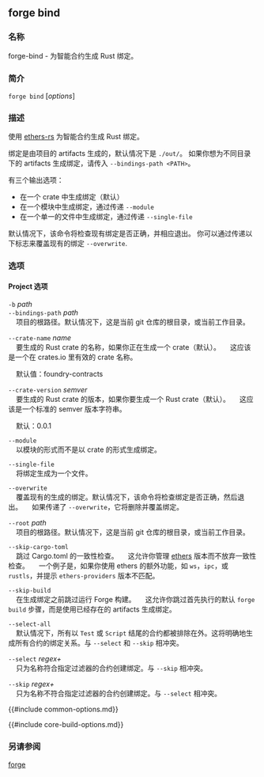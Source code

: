 ## forge bind

### 名称

forge-bind - 为智能合约生成 Rust 绑定。

### 简介

``forge bind`` [*options*]

### 描述

使用 [ethers-rs](https://github.com/gakonst/ethers-rs) 为智能合约生成 Rust 绑定。

绑定是由项目的 artifacts 生成的，默认情况下是 `./out/`。
如果你想为不同目录下的 artifacts 生成绑定，请传入 `--bindings-path <PATH>`。

有三个输出选项：

- 在一个 crate 中生成绑定（默认）
- 在一个模块中生成绑定，通过传递 `--module`
- 在一个单一的文件中生成绑定，通过传递 `--single-file`

默认情况下，该命令将检查现有绑定是否正确，并相应退出。
你可以通过传递以下标志来覆盖现有的绑定 `--overwrite`.

### 选项

#### Project 选项

`-b` *path*  
`--bindings-path` *path*  
&nbsp;&nbsp;&nbsp;&nbsp;项目的根路径。默认情况下，这是当前 git 仓库的根目录，或当前工作目录。

`--crate-name` *name*  
&nbsp;&nbsp;&nbsp;&nbsp;要生成的 Rust crate 的名称，如果你正在生成一个 crate（默认）。
&nbsp;&nbsp;&nbsp;&nbsp;这应该是一个在 crates.io 里有效的 crate 名称。

&nbsp;&nbsp;&nbsp;&nbsp;默认值：foundry-contracts

`--crate-version` *semver*  
&nbsp;&nbsp;&nbsp;&nbsp;要生成的 Rust crate 的版本，如果你要生成一个 Rust crate（默认）。 
&nbsp;&nbsp;&nbsp;&nbsp;这应该是一个标准的 semver 版本字符串。

&nbsp;&nbsp;&nbsp;&nbsp;默认：0.0.1

`--module`  
&nbsp;&nbsp;&nbsp;&nbsp;以模块的形式而不是以 crate 的形式生成绑定。

`--single-file`  
&nbsp;&nbsp;&nbsp;&nbsp;将绑定生成为一个文件。

`--overwrite`  
&nbsp;&nbsp;&nbsp;&nbsp;覆盖现有的生成的绑定。默认情况下，该命令将检查绑定是否正确，然后退出。
&nbsp;&nbsp;&nbsp;&nbsp;如果传递了 `--overwrite`，它将删除并覆盖绑定。

`--root` *path*  
&nbsp;&nbsp;&nbsp;&nbsp;项目的根路径。默认情况下，这是当前 git 仓库的根目录，或当前工作目录。

`--skip-cargo-toml`  
&nbsp;&nbsp;&nbsp;&nbsp;跳过 Cargo.toml 的一致性检查。
&nbsp;&nbsp;&nbsp;&nbsp;这允许你管理 [ethers](https://github.com/gakonst/ethers-rs) 版本而不放弃一致性检查。
&nbsp;&nbsp;&nbsp;&nbsp;一个例子是，如果你使用 ethers 的额外功能，如 `ws`，`ipc`，或 `rustls`，并提示 `ethers-providers` 版本不匹配。

`--skip-build`  
&nbsp;&nbsp;&nbsp;&nbsp;在生成绑定之前跳过运行 Forge 构建。
&nbsp;&nbsp;&nbsp;&nbsp;这允许你跳过首先执行的默认 `forge build` 步骤，而是使用已经存在的 artifacts 生成绑定。

`--select-all`  
&nbsp;&nbsp;&nbsp;&nbsp;默认情况下，所有以 `Test` 或 `Script` 结尾的合约都被排除在外。这将明确地生成所有合约的绑定关系。与 `--select` 和 `--skip` 相冲突。

`--select` *regex+*  
&nbsp;&nbsp;&nbsp;&nbsp;只为名称符合指定过滤器的合约创建绑定。与 `--skip` 相冲突。

`--skip` *regex+*  
&nbsp;&nbsp;&nbsp;&nbsp;只为名称不符合指定过滤器的合约创建绑定。与 `--select` 相冲突。

{{#include common-options.md}}

{{#include core-build-options.md}}

### 另请参阅

[forge](./forge.md)
